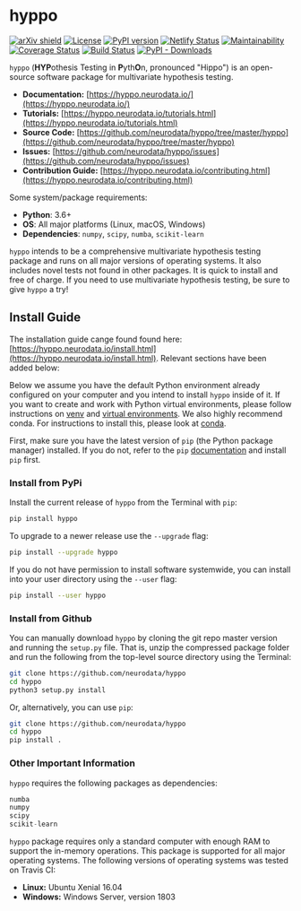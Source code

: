 # hyppo

[![arXiv shield](https://img.shields.io/badge/arXiv-1907.02088-red.svg?style=flat)](https://arxiv.org/abs/1907.02088)
[![License](https://img.shields.io/github/license/neurodata/hyppo)](https://hyppo.neurodata.io/license.html)
[![PyPI version](https://img.shields.io/pypi/v/hyppo.svg)](https://pypi.org/project/hyppo/)
[![Netlify Status](https://api.netlify.com/api/v1/badges/e5242ebd-631e-4330-b43e-85e428dac66a/deploy-status)](https://app.netlify.com/sites/hyppo/deploys)
[![Maintainability](https://api.codeclimate.com/v1/badges/ba5c176b0b8dac1fe406/maintainability)](https://codeclimate.com/github/neurodata/hyppo/maintainability)
[![Coverage Status](https://coveralls.io/repos/github/neurodata/hyppo/badge.svg?branch=master)](https://coveralls.io/github/neurodata/hyppo?branch=master)
[![Build Status](https://travis-ci.com/neurodata/hyppo.svg?branch=master)](https://travis-ci.com/neurodata/hyppo)
[![PyPI - Downloads](https://img.shields.io/pypi/dm/hyppo)](https://pypi.org/project/hyppo/#files)

`hyppo` (**HYP**othesis Testing in **P**yth**O**n, pronounced "Hippo") is an open-source software package for multivariate hypothesis testing.

- **Documentation:** [https://hyppo.neurodata.io/](https://hyppo.neurodata.io/)
- **Tutorials:** [https://hyppo.neurodata.io/tutorials.html](https://hyppo.neurodata.io/tutorials.html)
- **Source Code:** [https://github.com/neurodata/hyppo/tree/master/hyppo](https://github.com/neurodata/hyppo/tree/master/hyppo)
- **Issues:** [https://github.com/neurodata/hyppo/issues](https://github.com/neurodata/hyppo/issues)
- **Contribution Guide:** [https://hyppo.neurodata.io/contributing.html](https://hyppo.neurodata.io/contributing.html)

Some system/package requirements:

- **Python**: 3.6+
- **OS**: All major platforms (Linux, macOS, Windows)
- **Dependencies**: `numpy`, `scipy`, `numba`, `scikit-learn`

`hyppo` intends to be a comprehensive multivariate hypothesis testing package and runs on all major versions of operating systems. It also includes novel tests not found in other packages. It is quick to install and free of charge. If you need to use multivariate hypothesis testing, be sure to give `hyppo` a try!

## Install Guide

The installation guide cange found found here: [https://hyppo.neurodata.io/install.html](https://hyppo.neurodata.io/install.html). Relevant sections have been added below:

Below we assume you have the default Python environment already configured on your computer and you intend to install `hyppo` inside of it.  If you want to create and work with Python virtual environments, please follow instructions on [venv](https://docs.python.org/3/library/venv.html) and [virtual environments](http://docs.python-guide.org/en/latest/dev/virtualenvs/). We also highly recommend conda. For instructions to install this, please look at [conda](https://docs.conda.io/projects/conda/en/latest/user-guide/install/).

First, make sure you have the latest version of `pip` (the Python package manager) installed. If you do not, refer to the `pip` [documentation](https://pip.pypa.io/en/stable/installing/) and install `pip` first.

### Install from PyPi

Install the current release of `hyppo` from the Terminal with `pip`:

```sh
pip install hyppo
```

To upgrade to a newer release use the `--upgrade` flag:

```sh
pip install --upgrade hyppo
```

If you do not have permission to install software systemwide, you can install into your user directory using the `--user` flag:

```sh
pip install --user hyppo
```

### Install from Github

You can manually download `hyppo` by cloning the git repo master version and running the `setup.py` file. That is, unzip the compressed package folder and run the following from the top-level source directory using the Terminal:

```sh
git clone https://github.com/neurodata/hyppo
cd hyppo
python3 setup.py install
```

Or, alternatively, you can use `pip`:

```sh
git clone https://github.com/neurodata/hyppo
cd hyppo
pip install .
```

### Other Important Information

`hyppo` requires the following packages as dependencies:

```python
numba
numpy
scipy
scikit-learn
```

`hyppo` package requires only a standard computer with enough RAM to support the in-memory operations. This package is supported for all major operating systems. The following versions of operating systems was tested on Travis CI:

- **Linux:** Ubuntu Xenial 16.04
- **Windows:** Windows Server, version 1803
